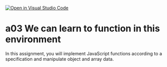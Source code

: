 [![Open in Visual Studio Code](https://classroom.github.com/assets/open-in-vscode-f059dc9a6f8d3a56e377f745f24479a46679e63a5d9fe6f495e02850cd0d8118.svg)](https://classroom.github.com/online_ide?assignment_repo_id=6409155&assignment_repo_type=AssignmentRepo)
# a03 We can learn to function in this environment
In this assignment, you will implement JavaScript functions according to a specification and manipulate object and array data.
